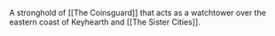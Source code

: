 A stronghold of [[The Coinsguard]] that acts as a watchtower over the eastern coast of Keyhearth and [[The Sister Cities]]. 